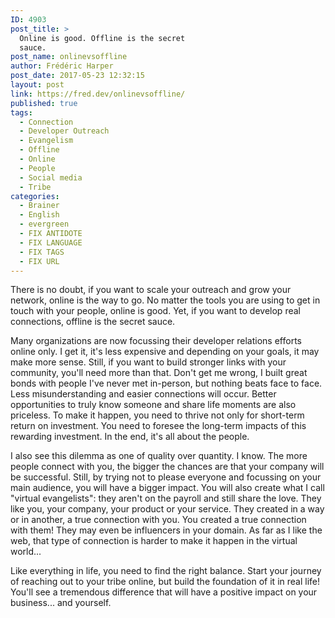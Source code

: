 ```yaml
---
ID: 4903
post_title: >
  Online is good. Offline is the secret
  sauce.
post_name: onlinevsoffline
author: Frédéric Harper
post_date: 2017-05-23 12:32:15
layout: post
link: https://fred.dev/onlinevsoffline/
published: true
tags:
  - Connection
  - Developer Outreach
  - Evangelism
  - Offline
  - Online
  - People
  - Social media
  - Tribe
categories:
  - Brainer
  - English
  - evergreen
  - FIX ANTIDOTE
  - FIX LANGUAGE
  - FIX TAGS
  - FIX URL
---
```

There is no doubt, if you want to scale your outreach and grow your network, online is the way to go. No matter the tools you are using to get in touch with your people, online is good. Yet, if you want to develop real connections, offline is the secret sauce.

Many organizations are now focussing their developer relations efforts online only. I get it, it's less expensive and depending on your goals, it may make more sense. Still, if you want to build stronger links with your community, you'll need more than that. Don't get me wrong, I built great bonds with people I've never met in-person, but nothing beats face to face. Less misunderstanding and easier connections will occur. Better opportunities to truly know someone and share life moments are also priceless. To make it happen, you need to thrive not only for short-term return on investment. You need to foresee the long-term impacts of this rewarding investment. In the end, it's all about the people.

I also see this dilemma as one of quality over quantity. I know. The more people connect with you, the bigger the chances are that your company will be successful. Still, by trying not to please everyone and focussing on your main audience, you will have a bigger impact. You will also create what I call "virtual evangelists": they aren't on the payroll and still share the love. They like you, your company, your product or your service. They created in a way or in another, a true connection with you. You created a true connection with them! They may even be influencers in your domain. As far as I like the web, that type of connection is harder to make it happen in the virtual world...

Like everything in life, you need to find the right balance. Start your journey of reaching out to your tribe online, but build the foundation of it in real life! You'll see a tremendous difference that will have a positive impact on your business... and yourself.